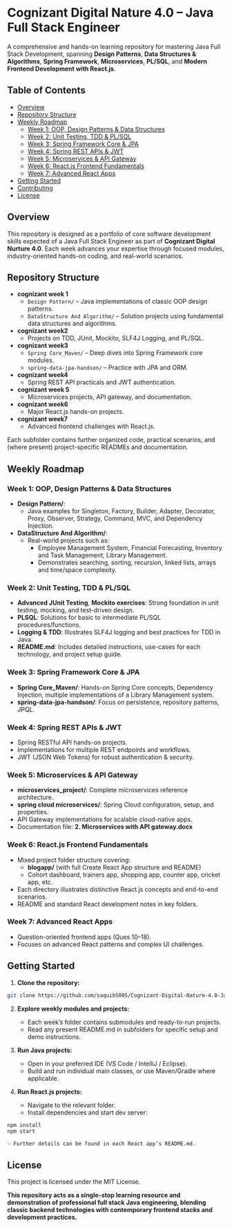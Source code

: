 
# Cognizant Digital Nature 4.0 – Java Full Stack Engineer

A comprehensive and hands-on learning repository for mastering Java Full Stack Development, spanning **Design Patterns**, **Data Structures \& Algorithms**, **Spring Framework**, **Microservices**, **PL/SQL**, and **Modern Frontend Development with React.js**.

## Table of Contents

- [Overview](#overview)
- [Repository Structure](#repository-structure)
- [Weekly Roadmap](#weekly-roadmap)
    - [Week 1: OOP, Design Patterns \& Data Structures](#week-1-oop-design-patterns--data-structures)
    - [Week 2: Unit Testing, TDD \& PL/SQL](#week-2-unit-testing-tdd--plsql)
    - [Week 3: Spring Framework Core \& JPA](#week-3-spring-framework-core--jpa)
    - [Week 4: Spring REST APIs \& JWT](#week-4-spring-rest-apis--jwt)
    - [Week 5: Microservices \& API Gateway](#week-5-microservices--api-gateway)
    - [Week 6: React.js Frontend Fundamentals](#week-6-reactjs-frontend-fundamentals)
    - [Week 7: Advanced React Apps](#week-7-advanced-react-apps)
- [Getting Started](#getting-started)
- [Contributing](#contributing)
- [License](#license)


## Overview

This repository is designed as a portfolio of core software development skills expected of a Java Full Stack Engineer as part of **Cognizant Digital Nurture 4.0**. Each week advances your expertise through focused modules, industry-oriented hands-on coding, and real-world scenarios.

## Repository Structure

- **cognizant week 1**
    - `Design Pattern/` – Java implementations of classic OOP design patterns.
    - `DataStructure And Algorithm/` – Solution projects using fundamental data structures and algorithms.
- **cognizant week2**
    - Projects on TDD, JUnit, Mockito, SLF4J Logging, and PL/SQL.
- **cognizant week3**
    - `Spring Core_Maven/` – Deep dives into Spring Framework core modules.
    - `spring-data-jpa-handson/` – Practice with JPA and ORM.
- **cognizant week4**
    - Spring REST API practicals and JWT authentication.
- **cognizant week 5**
    - Microservices projects, API gateway, and documentation.
- **cognizant week6**
    - Major React.js hands-on projects.
- **cognizant week7**
    - Advanced frontend challenges with React.js.

Each subfolder contains further organized code, practical scenarios, and (where present) project-specific READMEs and documentation.

## Weekly Roadmap

### Week 1: OOP, Design Patterns \& Data Structures

- **Design Pattern/**:
    - Java examples for Singleton, Factory, Builder, Adapter, Decorator, Proxy, Observer, Strategy, Command, MVC, and Dependency Injection.
- **DataStructure And Algorithm/**:
    - Real-world projects such as:
        - Employee Management System, Financial Forecasting, Inventory and Task Management, Library Management.
        - Demonstrates searching, sorting, recursion, linked lists, arrays and time/space complexity.


### Week 2: Unit Testing, TDD \& PL/SQL

- **Advanced JUnit Testing**, **Mockito exercises**: Strong foundation in unit testing, mocking, and test-driven design.
- **PLSQL**: Solutions for basic to intermediate PL/SQL procedures/functions.
- **Logging \& TDD**: Illustrates SLF4J logging and best practices for TDD in Java.
- **README.md**: Includes detailed instructions, use-cases for each technology, and project setup guide.


### Week 3: Spring Framework Core \& JPA

- **Spring Core_Maven/**: Hands-on Spring Core concepts, Dependency Injection, multiple implementations of a Library Management system.
- **spring-data-jpa-handson/**: Focus on persistence, repository patterns, JPQL.


### Week 4: Spring REST APIs \& JWT

- Spring RESTful API hands-on projects.
- Implementations for multiple REST endpoints and workflows.
- JWT (JSON Web Tokens) for robust authentication \& security.


### Week 5: Microservices \& API Gateway

- **microservices_project/**: Complete microservices reference architecture.
- **spring cloud microservices/**: Spring Cloud configuration, setup, and properties.
- API Gateway implementations for scalable cloud-native apps.
- Documentation file: **2. Microservices with API gateway.docx**


### Week 6: React.js Frontend Fundamentals

- Mixed project folder structure covering:
    - **blogapp/** (with full Create React App structure and README)
    - Cohort dashboard, trainers app, shopping app, counter app, cricket app, etc.
- Each directory illustrates distinctive React.js concepts and end-to-end scenarios.
- README and standard React development notes in key folders.


### Week 7: Advanced React Apps

- Question-oriented frontend apps (Ques 10–18).
- Focuses on advanced React patterns and complex UI challenges.


## Getting Started

1. **Clone the repository:**

```bash
git clone https://github.com/saquib5005/Cognizant-Digital-Nature-4.0-Java-FSE.git
```

2. **Explore weekly modules and projects:**
    - Each week’s folder contains submodules and ready-to-run projects.
    - Read any present README.md in subfolders for specific setup and demo instructions.
    
3. **Run Java projects:**
    - Open in your preferred IDE (VS Code / IntelliJ / Eclipse).
    - Build and run individual main classes, or use Maven/Gradle where applicable.
  
4. **Run React.js projects:**
    - Navigate to the relevant folder.
    - Install dependencies and start dev server:

```bash
npm install
npm start
```

    - Further details can be found in each React app’s README.md.

## License

This project is licensed under the MIT License.

**This repository acts as a single-stop learning resource and demonstration of professional full stack Java engineering, blending classic backend technologies with contemporary frontend stacks and development practices.**


